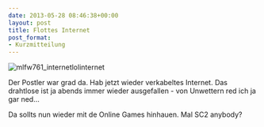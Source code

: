 ```yaml
---
date: 2013-05-28 08:46:38+00:00
layout: post
title: Flottes Internet
post_format:
- Kurzmitteilung
---
```


![mlfw761_internetlolinternet](http://clemi.ag3r.at/wp-content/uploads/2013/05/mlfw761_internetlolinternet-300x252.gif)

Der Postler war grad da. Hab jetzt wieder verkabeltes Internet. Das drahtlose ist ja abends immer wieder ausgefallen - von Unwettern red ich ja gar ned...

Da sollts nun wieder mit de Online Games hinhauen. Mal SC2 anybody?


